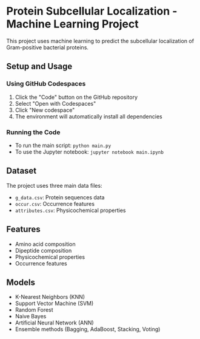 # Protein Subcellular Localization - Machine Learning Project

This project uses machine learning to predict the subcellular localization of Gram-positive bacterial proteins.

## Setup and Usage

### Using GitHub Codespaces
1. Click the "Code" button on the GitHub repository
2. Select "Open with Codespaces"
3. Click "New codespace"
4. The environment will automatically install all dependencies

### Running the Code
- To run the main script: `python main.py`
- To use the Jupyter notebook: `jupyter notebook main.ipynb`

## Dataset
The project uses three main data files:
- `g_data.csv`: Protein sequences data
- `occur.csv`: Occurrence features
- `attributes.csv`: Physicochemical properties

## Features
- Amino acid composition
- Dipeptide composition
- Physicochemical properties
- Occurrence features

## Models
- K-Nearest Neighbors (KNN)
- Support Vector Machine (SVM)
- Random Forest
- Naive Bayes
- Artificial Neural Network (ANN)
- Ensemble methods (Bagging, AdaBoost, Stacking, Voting)